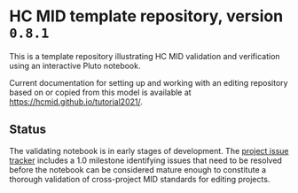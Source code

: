 # HC MID template repository, version `0.8.1`


This is a template repository illustrating HC MID validation and verification using an interactive Pluto notebook.

Current documentation for setting up and working with an editing repository based on or copied from this model is available at <https://hcmid.github.io/tutorial2021/>.

## Status

The validating notebook is in early stages of development.  The [project issue tracker](https://github.com/HCMID/validatormodel/issues) includes a 1.0 milestone identifying issues that need to be resolved before the notebook can be considered mature enough to constitute a thorough validation of cross-project MID standards for editing projects.



